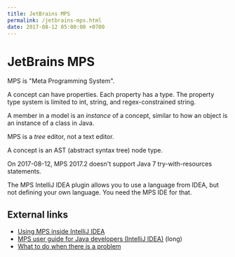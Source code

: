 ```yaml
---
title: JetBrains MPS
permalink: /jetbrains-mps.html
date: 2017-08-12 05:00:00 +0700
---
```


# JetBrains MPS

MPS is "Meta Programming System".

A concept can have properties. Each property has a type.
The property type system is limited to int, string, and regex-constrained string.

A member in a model is an *instance* of a concept,
similar to how an object is an instance of a class in Java.

MPS is a *tree* editor, not a text editor.

A concept is an AST (abstract syntax tree) node type.

On 2017-08-12, MPS 2017.2 doesn't support Java 7 try-with-resources statements.

The MPS IntelliJ IDEA plugin allows you to use a language from IDEA,
but not defining your own language.
You need the MPS IDE for that.

## External links

- [Using MPS inside IntelliJ IDEA](https://confluence.jetbrains.com/display/MPSD20172/Using+MPS+inside+IntelliJ+IDEA)
- [MPS user guide for Java developers (IntelliJ IDEA)](https://confluence.jetbrains.com/pages/viewpage.action?pageId=93128576) (long)
- [What to do when there is a problem](https://confluence.jetbrains.com/display/MPSD20172/Finding+your+way+out)
